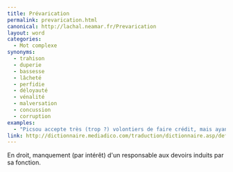 ```yaml
---
title: Prévarication
permalink: prevarication.html
canonical: http://lachal.neamar.fr/Prevarication
layout: word
categories:
  - Mot complexe
synonyms:
  - trahison
  - duperie
  - bassesse
  - lâcheté
  - perfidie
  - déloyauté
  - vénalité
  - malversation
  - concussion
  - corruption
examples:
  - "Picsou accepte très (trop ?) volontiers de faire crédit, mais ayant toujours cette propension compulsive et incoercible à quelque malversation, prévarication et autre concussion, la prudence est de mise. (cf. Histoires)"
link: http://dictionnaire.mediadico.com/traduction/dictionnaire.asp/definition/Prevarication/2007
---
```


En droit, manquement (par intérêt) d'un responsable aux devoirs induits par sa fonction.

